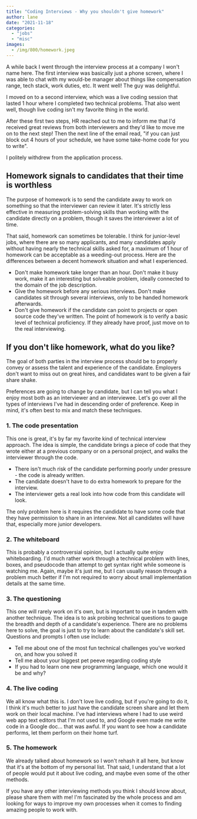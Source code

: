 ```yaml
---
title: "Coding Interviews - Why you shouldn't give homework"
author: lane
date: "2021-11-18"
categories:
  - "jobs"
  - "misc"
images:
  - /img/800/homework.jpeg
---
```


A while back I went through the interview process at a company I won't name here. The first interview was basically just a phone screen, where I was able to chat with my would-be manager about things like compensation range, tech stack, work duties, etc. It went well! The guy was delightful.

I moved on to a second interview, which was a live coding session that lasted 1 hour where I completed two technical problems. That also went well, though live coding isn't my favorite thing in the world.

After these first two steps, HR reached out to me to inform me that I'd received great reviews from both interviewers and they'd like to move me on to the next step! Then the next line of the email read, "if you can just block out 4 hours of your schedule, we have some take-home code for you to write".

I politely withdrew from the application process.

## Homework signals to candidates that their time is worthless

The purpose of homework is to send the candidate away to work on something so that the interviewer can review it later. It's strictly less effective in measuring problem-solving skills than working with the candidate directly on a problem, though it saves the interviewer a lot of time.

That said, homework can sometimes be tolerable. I think for junior-level jobs, where there are so many applicants, and many candidates apply without having nearly the technical skills asked for, a maximum of 1 hour of homework can be acceptable as a weeding-out process. Here are the differences between a decent homework situation and what I experienced.

- Don't make homework take longer than an hour. Don't make it busy work, make it an interesting but solveable problem, ideally connected to the domain of the job description.
- Give the homework before any serious interviews. Don't make candidates sit through several interviews, only to be handed homework afterwards.
- Don't give homework if the candidate can point to projects or open source code they've written. The point of homework is to verify a basic level of technical proficiency. If they already have proof, just move on to the real interviewing.

## If you don't like homework, what do you like?

The goal of both parties in the interview process should be to properly convey or assess the talent and experience of the candidate. Employers don't want to miss out on great hires, and candidates want to be given a fair share shake.

Preferences are going to change by candidate, but I can tell you what I enjoy most both as an interviewer and an interviewee. Let's go over all the types of interviews I've had in descending order of preference. Keep in mind, it's often best to mix and match these techniques.

### 1. The code presentation

This one is great, it's by far my favorite kind of technical interview approach. The idea is simple, the candidate brings a piece of code that they wrote either at a previous company or on a personal project, and walks the interviewer through the code.

- There isn't much risk of the candidate performing poorly under pressure - the code is already written.
- The candidate doesn't have to do extra homework to prepare for the interview.
- The interviewer gets a real look into how code from this candidate will look.

The only problem here is it requires the candidate to have some code that they have permission to share in an interview. Not all candidates will have that, especially more junior developers.

### 2. The whiteboard

This is probably a controversial opinion, but I actually quite enjoy whiteboarding. I'd much rather work through a technical problem with lines, boxes, and pseudocode than attempt to get syntax right while someone is watching me. Again, maybe it's just me, but I can usually reason through a problem much better if I'm not required to worry about small implementation details at the same time.

### 3. The questioning

This one will rarely work on it's own, but is important to use in tandem with another technique. The idea is to ask probing technical questions to gauge the breadth and depth of a candidate's experience. There are no problems here to solve, the goal is just to try to learn about the candidate's skill set. Questions and prompts I often use include:

- Tell me about one of the most fun technical challenges you've worked on, and how you solved it
- Tell me about your biggest pet peeve regarding coding style
- If you had to learn one new programming language, which one would it be and why?

### 4. The live coding

We all know what this is. I don't love live coding, but if you're going to do it, I think it's much better to just have the candidate screen share and let them work on their local machine. I've had interviews where I had to use weird web app text editors that I'm not used to, and Google even made me write code in a Google doc... that was awful. If you want to see how a candidate performs, let them perform on their home turf.

### 5. The homework

We already talked about homework so I won't rehash it all here, but know that it's at the bottom of my personal list. That said, I understand that a lot of people would put it about live coding, and maybe even some of the other methods.

If you have any other interviewing methods you think I should know about, please share them with me! I'm fascinated by the whole process and am looking for ways to improve my own processes when it comes to finding amazing people to work with.

